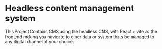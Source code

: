 # Headless content management system

This Project Contains CMS using the headless CMS, with React + vite as the frontend making you navigate to other data or system thats be managed to any digital channel of your choice.

